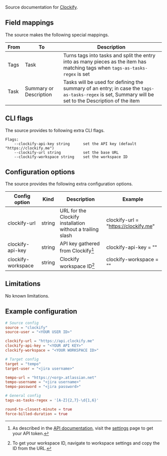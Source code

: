 Source documentation for [Clockify](https://clockify.me/).

## Field mappings

The source makes the following special mappings.

| From        | To                     | Description                                                                                                                                         |
| ----------- | ---------------------- | --------------------------------------------------------------------------------------------------------------------------------------------------- |
| Tags        | Task                   | Turns tags into tasks and split the entry into as many pieces as the item has matching tags when `tags-as-tasks-regex` is set                         |
| Task        | Summary or Description | Tasks will be used for defining the summary of an entry; in case the `tags-as-tasks-regex` is set, Summary will be set to the Description of the item |

## CLI flags

The source provides to following extra CLI flags.

```plaintext
Flags:
    --clockify-api-key string      set the API key (default "https://clockify.me")
    --clockify-url string          set the base URL
    --clockify-workspace string    set the workspace ID
```

## Configuration options

The source provides the following extra configuration options.

| Config option      | Kind   | Description                                                | Example                               |
| ------------------ | ------ | ---------------------------------------------------------- | ------------------------------------- |
| clockify-url       | string | URL for the Clockify installation without a trailing slash | clockify-url = "https://clockify.me"  |
| clockify-api-key   | string | API key gathered from Clockify[^1]                         | clockify-api-key = "<API KEY>"        |
| clockify-workspace | string | Clockify workspace ID[^2]                                  | clockify-workspace = "<WORKSPACE ID>" |

## Limitations

No known limitations.

## Example configuration

```toml
# Source config
source = "clockify"
source-user = "<YOUR USER ID>"

clockify-url = "https://api.clockify.me"
clockify-api-key = "<YOUR API KEY>"
clockify-workspace = "<YOUR WORKSPACE ID>"

# Target config
target = "tempo"
target-user = "<jira username>"

tempo-url = "https://<org>.atlassian.net"
tempo-username = "<jira username>"
tempo-password = "<jira password>"

# General config
tags-as-tasks-regex = '[A-Z]{2,7}-\d{1,6}'

round-to-closest-minute = true
force-billed-duration = true
```

[^1]: As described in the [API documentation](https://clockify.me/developers-api), visit the [settings](https://clockify.me/user/settings) page to get your API token.
[^2]: To get your workspace ID, navigate to workspace settings and copy the ID from the URL.
